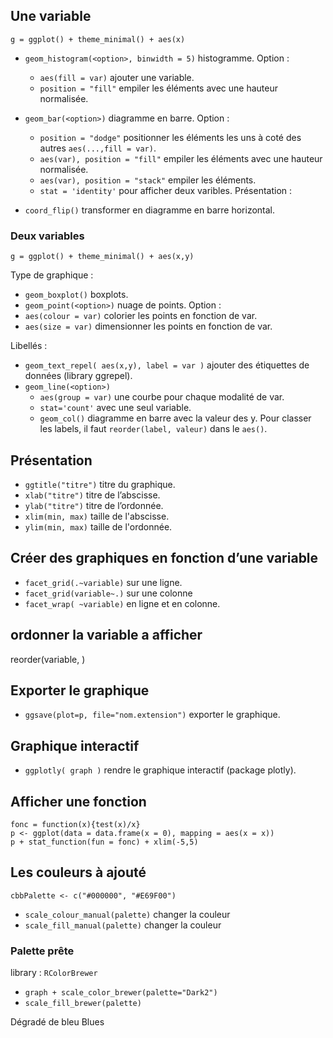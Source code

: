## Une variable

```
g = ggplot() + theme_minimal() + aes(x)
```

* `geom_histogram(<option>, binwidth = 5)` histogramme.
Option :
  * `aes(fill = var)` ajouter une variable.
  * `position = "fill"` empiler les éléments avec une hauteur normalisée.
  
* `geom_bar(<option>)` diagramme en barre.
Option :
  * `position = "dodge"` positionner les éléments les uns à coté des autres `aes(...,fill = var)`.
  * `aes(var), position = "fill"` empiler les éléments avec une hauteur normalisée.
  * `aes(var), position = "stack"` empiler les éléments.
  * `stat = 'identity'` pour afficher deux varibles.
Présentation :
* `coord_flip()` transformer en diagramme en barre horizontal.

### Deux variables

```
g = ggplot() + theme_minimal() + aes(x,y)
```

Type de graphique :
* `geom_boxplot()` boxplots.
* `geom_point(<option>)` nuage de points. Option :
* `aes(colour = var)` colorier les points en fonction de var.
* `aes(size = var)` dimensionner les points en fonction de var.

Libellés :
* `geom_text_repel( aes(x,y), label = var )` ajouter des étiquettes de données (library ggrepel).
* `geom_line(<option>)`
  * `aes(group = var)` une courbe pour chaque modalité de var.
  * `stat='count'` avec une seul variable.
  * `geom_col()` diagramme en barre avec la valeur des y. Pour classer les labels, il faut `reorder(label, valeur)` dans le `aes()`.

## Présentation

* `ggtitle("titre")` titre du graphique.
* `xlab("titre")` titre de l’abscisse.
* `ylab("titre")` titre de l’ordonnée.
* `xlim(min, max)` taille de l'abscisse.
* `ylim(min, max)` taille de l'ordonnée.

## Créer des graphiques en fonction d’une variable

* `facet_grid(.~variable)` sur une ligne.
* `facet_grid(variable~.)` sur une colonne
* `facet_wrap( ~variable)` en ligne et en colonne.

## ordonner la variable a afficher

reorder(variable, )

## Exporter le graphique

* `ggsave(plot=p, file="nom.extension")` exporter le graphique.

## Graphique interactif

* `ggplotly( graph )` rendre le graphique interactif (package plotly).

## Afficher une fonction

```
fonc = function(x){test(x)/x}
p <- ggplot(data = data.frame(x = 0), mapping = aes(x = x))
p + stat_function(fun = fonc) + xlim(-5,5)
```

## Les couleurs à ajouté 
 
`cbbPalette <- c("#000000", "#E69F00")`
* `scale_colour_manual(palette)` changer la couleur 
* `scale_fill_manual(palette)` changer la couleur

### Palette prête 

library : `RColorBrewer`

* `graph + scale_color_brewer(palette="Dark2")`
* `scale_fill_brewer(palette)`

Dégradé de bleu Blues

